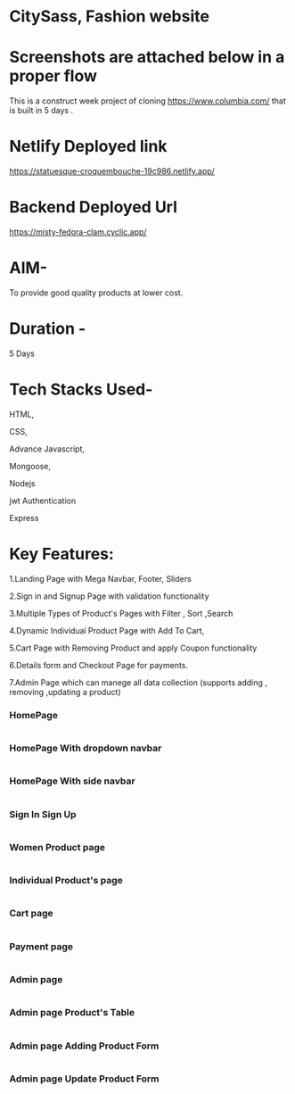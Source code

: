 # CitySass, Fashion website  

# Screenshots are attached below in a proper flow

This is a construct week project of cloning https://www.columbia.com/ that is built in 5 days .

# Netlify Deployed link

https://statuesque-croquembouche-19c986.netlify.app/

# Backend Deployed Url

https://misty-fedora-clam.cyclic.app/

# AIM-

To provide good quality  products at lower cost.

# Duration -

5 Days 

# Tech Stacks Used- 

HTML,

CSS,

Advance Javascript,

Mongoose,

Nodejs

jwt Authentication

Express

# Key Features:

1.Landing Page with Mega Navbar, Footer, Sliders

2.Sign in and Signup Page with validation functionality

3.Multiple Types of Product's Pages with Filter , Sort ,Search

4.Dynamic Individual Product Page with Add To Cart,

5.Cart Page with Removing Product and apply Coupon functionality

6.Details form and Checkout Page for payments.

7.Admin Page which can manege all data collection (supports adding , removing ,updating a product)

<div>
  <h3>HomePage</h3>
  <img alt "Coding"  src="https://user-images.githubusercontent.com/115460521/222109964-0ebae071-8073-4de4-8a59-7a43514b6159.png">
  <h3>HomePage With dropdown navbar</h3>
  <img alt "Coding"  src="https://user-images.githubusercontent.com/115460521/222111743-b33719ad-cf5b-41aa-bcbe-c2356ceb7561.png">
  <h3>HomePage With side navbar</h3>
  <img alt "Coding"  src="https://user-images.githubusercontent.com/115460521/222112169-a5eb725c-8db6-46ba-8106-2d2bac9ba130.png">
  <h3>Sign In Sign Up</h3>
  <img alt "Coding"  src="https://user-images.githubusercontent.com/115460521/222112422-bbec70da-8e91-44e3-8035-97afb76b704a.png">
   <h3>Women Product page</h3>
  <img alt "Coding"  src="https://user-images.githubusercontent.com/115460521/222112923-a8775311-a184-49cf-ab71-48bcb5f85f87.png">
   <h3>Individual Product's page</h3>
  <img alt "Coding"  src="https://user-images.githubusercontent.com/115460521/222113233-bcfd59a4-5eb6-4ebb-a7c0-f0b2231df644.png">
  <h3>Cart page</h3>
  <img alt "Coding"  src="https://user-images.githubusercontent.com/115460521/222113579-7fc8e874-e4d9-4740-9df9-05d6f8cfe832.png">
  <h3>Payment page</h3>
  <img alt "Coding"  src="https://user-images.githubusercontent.com/115460521/222114117-b8af2d23-215e-45e1-811a-7dc083f5c6e8.png">
   <h3>Admin page</h3>
  <img alt "Coding"  src="https://user-images.githubusercontent.com/115460521/222114438-62dce4d3-ea6d-46a6-b869-fdde55766ec3.png">
   <h3>Admin page Product's Table</h3>
  <img alt "Coding"  src="https://user-images.githubusercontent.com/115460521/222114624-09aa4c10-beb2-43f7-9a3f-c6fac10194e8.png">
   <h3>Admin page Adding Product Form</h3>
  <img alt "Coding"  src="https://user-images.githubusercontent.com/115460521/222115391-970b8f14-6260-4e4e-8b88-f4db8660e2c1.png">
  <h3>Admin page Update Product Form</h3>
  <img alt "Coding"  src="https://user-images.githubusercontent.com/115460521/222115676-22171c71-1e8e-4101-9d32-e1c953443347.png">
  </div>
